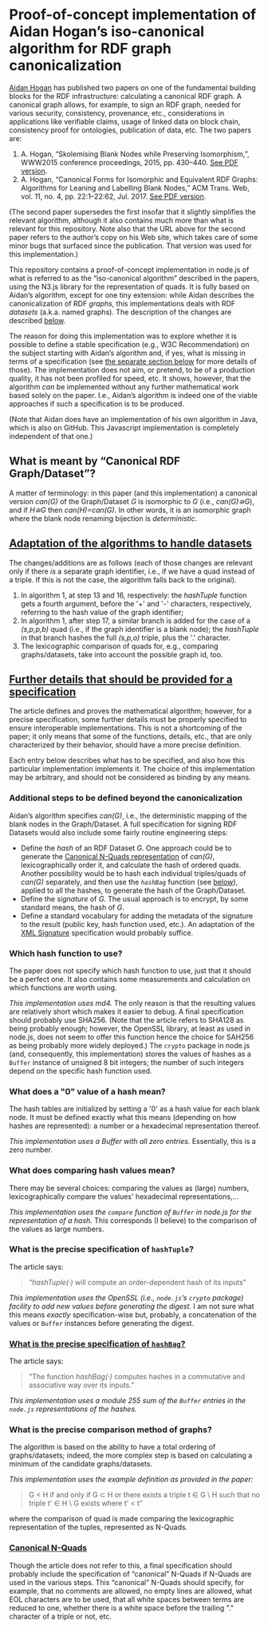 # Proof-of-concept implementation of Aidan Hogan’s iso-canonical algorithm for RDF graph canonicalization

[Aidan Hogan](http://aidanhogan.com/) has published two papers on one of the fundamental building blocks for the RDF infrastructure: calculating a canonical RDF graph. A canonical graph allows, for example, to sign an RDF graph, needed for various security, consistency, provenance, etc., considerations in applications like verifiable claims, usage of linked data on block chain, consistency proof for ontologies, publication of data, etc. The two papers are:

1. A. Hogan, “Skolemising Blank Nodes while Preserving Isomorphism,”, WWW2015 conference proceedings, 2015, pp. 430–440. [See PDF version](http://www.www2015.it/documents/proceedings/proceedings/p430.pdf).
2. A. Hogan, “Canonical Forms for Isomorphic and Equivalent RDF Graphs: Algorithms for Leaning and Labelling Blank Nodes,” ACM Trans. Web, vol. 11, no. 4, pp. 22:1–22:62, Jul. 2017. [See PDF version](http://aidanhogan.com/docs/rdf-canonicalisation.pdf).

(The second paper supersedes the first insofar that it slightly simplifies the relevant algorithm, although it also contains much more than what is relevant for this repository. Note also that the URL above for the second paper refers to the author’s copy on his Web site, which takes care of some minor bugs that surfaced since the publication. That version was used for this implementation.)

This repository contains a proof-of-concept implementation in node.js of what is referred to as the “iso-canonical algorithm” described in the papers, using the N3.js library for the representation of quads. It is fully based on Aidan’s algorithm, except for one tiny extension: while Aidan describes the canonicalization of RDF _graphs_, this implementations deals with RDF _datasets_ (a.k.a. named graphs). The description of the changes are described [below](#datasets).

The reason for doing this implementation was to explore whether it is possible to define a stable specification (e.g., W3C Recommendation) on the subject starting with Aidan’s algorithm and, if yes, what is missing in terms of a specification (see [the separate section below](#spec) for more details of those). The implementation does not aim, or pretend, to be of a production quality, it has not been profiled for speed, etc. It shows, however, that the algorithm _can_ be implemented without any further mathematical work based solely on the paper. I.e., Aidan’s algorithm is indeed one of the viable approaches if such a specification is to be produced.

(Note that Aidan does have an implementation of his own algorithm in Java, which is also on GitHub. This Javascript implementation is completely independent of that one.)

## What is meant by “Canonical RDF Graph/Dataset”?

A matter of terminology: in this paper (and this implementation) a canonical version _can(G)_ of the Graph/Dataset _G_ is isomorphic to _G_ (i.e., _can(G)≅G_), and if _H≅G_ then _can(H)=can(G)_. In other words, it is an isomorphic graph where the blank node renaming bijection is _deterministic_.

## [Adaptation of the algorithms to handle datasets](id:datasets)

The changes/additions are as follows (each of those changes are relevant only if there _is_ a separate graph identifier, i.e., if we have a quad instead of a triple. If this is not the case, the algorithm falls back to the original).

1. In algorithm 1, at step 13 and 16, respectively: the _hashTuple_ function gets a fourth argument, before the '+' and '-' characters, respectively, referring to the hash value of the graph identifier;
2. In algorithm 1, after step 17, a similar branch is added for the case of a _(s,p,p,b)_ quad (i.e., if the graph identifier is a blank node); the _hashTuple_ in that branch hashes the full _(s,p,o)_ triple, plus the '.' character.
3. The lexicographic comparison of quads for, e.g., comparing graphs/datasets, take into account the possible graph id, too.

## [Further details that should be provided for a specification](id:spec)

The article defines and proves the mathematical algorithm; however, for a precise specification, some further details must be properly specified to ensure interoperable implementations. This is not a shortcoming of the paper; it only means that some of the functions, details, etc., that are only characterized by their behavior, should have a more precise definition.

Each entry below describes what has to be specified, and also how this particular implementation implements it. The choice of this implementation may be arbitrary, and should not be considered as binding by any means.

### Additional steps to be defined beyond the canonicalization

Aidan’s algorithm specifies _can(G)_, i.e., the deterministic mapping of the blank nodes in the Graph/Dataset. A full specification for signing RDF Datasets would also include some fairly routine engineering steps:

- Define the _hash_ of an RDF Dataset _G_. One approach could be to generate the [Canonical N-Quads representation](#canq) of _can(G)_, lexicographically order it, and calculate the hash of ordered quads. Another possibility would be to hash each individual triples/quads of _can(G)_ separately, and then use the _`hashBag`_ function (see [below](#hashbag)), applied to all the hashes, to generate the hash of the Graph/Dataset.
- Define the _signature_ of _G_. The usual approach is to encrypt, by some standard means, the hash of _G_.
- Define a standard vocabulary for adding the metadata of the signature to the result (public key, hash function used, etc.). An adaptation of the [XML Signature](https://www.w3.org/TR/xmldsig-core/) specification would probably suffice.

### Which hash function to use?

The paper does not specify which hash function to use, just that it should be a perfect one. It also contains some measurements and calculation on which functions are worth using.

_This implementation uses md4._ The only reason is that the resulting values are relatively short which makes it easier to debug. A final specification should probably use SHA256. (Note that the article refers to SHA128 as being probably enough; however, the OpenSSL library, at least as used in node.js, does not seem to offer this function hence the choice for SAH256 as being probably more widely deployed.) The `crypto` package in node.js (and, consequently, this implementation) stores the values of hashes as a `Buffer` instance of unsigned 8 bit integers; the number of such integers depend on the specific hash function used.

### What does a "0" value of a hash mean?

The hash tables are initialized by setting a '0' as a hash value for each blank node. It must be defined exactly what this means (depending on how hashes are represented): a number or a hexadecimal representation thereof.

_This implementation uses a Buffer with all zero entries._ Essentially, this is a zero number.

### What does comparing hash values mean?

There may be several choices: comparing the values as (large) numbers, lexicographically compare the values' hexadecimal representations,…

_This implementation uses the `compare` function of `Buffer` in node.js for the representation of a hash._ This corresponds (I believe) to the comparison of the values as large numbers.

### What is the precise specification of `hashTuple`?

The article says:

>“_hashTuple(·)_ will compute an order-dependent hash of its inputs”

_This implementation uses the OpenSSL (i.e., `node.js`’s `crypto` package) facility to add new values before generating the digest_. I am not sure what this means _exactly_ specification-wise but, probably, a concatenation of the values or `Buffer` instances before generating the digest.

### [What is the precise specification of `hashBag`?](id:hashbag)

The article says:

> “The function _hashBag(·)_ computes hashes in a commutative and associative way over its inputs.”

_This implementation uses a module 255 sum of the `Buffer` entries in the `node.js` representations of the hashes._

### What is the precise comparison method of graphs?

The algorithm is based on the ability to have a total ordering of graphs/datasets; indeed, the more complex step is based on calculating a minimum of the candidate graphs/datasets.

_This implementation uses the example definition as provided in the paper:_

> G < H if and only if G ⊂ H or there exists a triple t ∈ G \ H such that no triple t' ∈ H \ G exists where t' < t”

where the comparison of quad is made comparing the lexicographic representation of the tuples, represented as N-Quads.

### [Canonical N-Quads](id:canq)

Though the article does not refer to this, a final specification should probably include the specification of “canonical” N-Quads if N-Quads are used in the various steps. This “canonical” N-Quads should specify, for example, that no comments are allowed, no empty lines are allowed, what EOL characters are to be used, that all white spaces between terms are reduced to one, whether there is a white space before the trailing "." character of a triple or not, etc.
